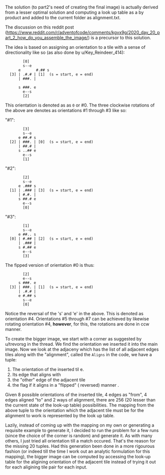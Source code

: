 The solution (to part2's need of creating the final image) is actually derived from a lesser optimal solution and computing a look up table as a by product and added to the current folder as alignment.txt.

The discussion on this reddit post (https://www.reddit.com/r/adventofcode/comments/kgvx9g/2020_day_20_part_2_how_do_you_assemble_the_image/) is a precursor to this solution.

The idea is based on assigning an orientation to a tile with a sense of directionality like so (as also done by u/Key_Reindeer_414): 


            [0]
            s--e
          e       #.## s
      [3] | .#.# | [1]  (s = start, e = end)
          | ###. |

          s ###. e
            e--s
            [2]

This orientation is denoted as as `0` or #0. The three clockwise rotations of the above are denotes as orientations #1 through #3 like so:

"#1":

            [3]
            s--e
          e ##.# s
      [2] | ###. | [0]  (s = start, e = end)
          | ##.# |
          s ..## e
            e--s
            [1]

"#2":

            [2]
            s--e
          e .### s
      [1] | .### | [3]  (s = start, e = end)
          | #.#. |
          s ##.# e
            e--s
            [0]

"#3":

            [1]
            s--e
          e ##.. s
      [0] | #.## | [2]  (s = start, e = end)
          | .### |
          s #.## e
            e--s
            [3]

The fipped version of orientation #0 is thus:

            [2]
            e--s
          s ###. e
      [3] | ###. | [1]  (s = start, e = end)
          | .#.# |
          e #.## s
            s--e
            [0]

Notice the reversal of the 's' and 'e' in the above. This is denoted as orientation #4. Orientations #5 through #7 can be achieved by likewise rotating orientation #4, **however**, for this, the rotations are done in ccw manner.

To create the bigger image, we start with a corner as suggested by u/trevorsg in the thread. We find the orientation we inserted it into the main image. Now we look at the adjaceny which has the list of all adjacent edges tiles along  with the "alignment", called the `Aligns` in the code, we have a tuple:

1. The orientation of the inserted til      e.
2. Its edge that       aligns with
3. the "other"       edge of the adjacent tile
4. the flag       if it aligns in a "flipped" (      reversed) manner                  .

Given 8 possible orientations of the inserted tile, 4 edges as "from", 4 edges 
aligned "to" and 2 ways of alignment, there are 256 (20 lesser than the       current state of the look-up table) possibilities. The mapping from the above       tuple to the orientation which the adjacent tile must be for       the alignment to work is represented by       the look up table.       

Lazily, instead of coming up with the mapping on my own or generating a requisite example to generate it, I decided to run the problem for a few runs (since the choice of the corner is random) and generate it. As with many others, I just tried all orientation till a match occured. That's the reason for the missing 20 tuples. Had this generation been done in a more rigourous fashion (or indeed till the time I work out an analytic formulation for this mapping), the bigger image can be computed by accessing the look-up table for the aligining orientation of the adjacent tile instead of trying it out for each aligining tile pair for each input.



